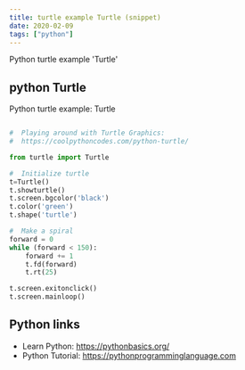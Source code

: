 ```yaml
---
title: turtle example Turtle (snippet)
date: 2020-02-09
tags: ["python"]
---
```

Python turtle example 'Turtle'


## python Turtle

Python turtle example: Turtle

```python

#  Playing around with Turtle Graphics:
#  https://coolpythoncodes.com/python-turtle/

from turtle import Turtle

#  Initialize turtle
t=Turtle()
t.showturtle()
t.screen.bgcolor('black')
t.color('green')
t.shape('turtle')

#  Make a spiral
forward = 0
while (forward < 150):
    forward += 1
    t.fd(forward)
    t.rt(25)

t.screen.exitonclick()
t.screen.mainloop()

```

## Python links

- Learn Python: https://pythonbasics.org/
- Python Tutorial: https://pythonprogramminglanguage.com
